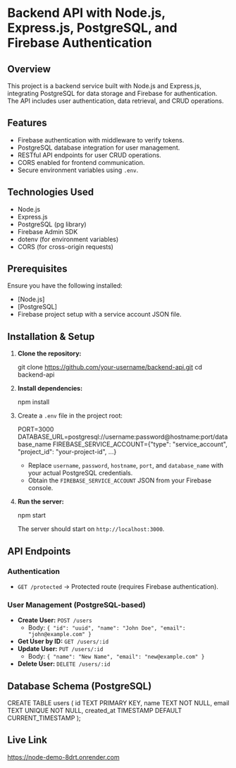 # Backend API with Node.js, Express.js, PostgreSQL, and Firebase Authentication

## Overview

This project is a backend service built with Node.js and Express.js, integrating PostgreSQL for data storage and Firebase for authentication. The API includes user authentication, data retrieval, and CRUD operations.

## Features

- Firebase authentication with middleware to verify tokens.
- PostgreSQL database integration for user management.
- RESTful API endpoints for user CRUD operations.
- CORS enabled for frontend communication.
- Secure environment variables using `.env`.

## Technologies Used

- Node.js
- Express.js
- PostgreSQL (pg library)
- Firebase Admin SDK
- dotenv (for environment variables)
- CORS (for cross-origin requests)

## Prerequisites

Ensure you have the following installed:

- [Node.js]
- [PostgreSQL]
- Firebase project setup with a service account JSON file.

## Installation & Setup

1. **Clone the repository:**

   git clone https://github.com/your-username/backend-api.git
   cd backend-api
   

2. **Install dependencies:**

   npm install


3. Create a `.env` file in the project root:


   PORT=3000
   DATABASE_URL=postgresql://username:password@hostname:port/database_name
   FIREBASE_SERVICE_ACCOUNT={"type": "service_account", "project_id": "your-project-id", ...}

   - Replace `username`, `password`, `hostname`, `port`, and `database_name` with your actual PostgreSQL credentials.
   - Obtain the `FIREBASE_SERVICE_ACCOUNT` JSON from your Firebase console.

4. **Run the server:**

   npm start
 
   The server should start on `http://localhost:3000`.

## API Endpoints

### **Authentication**

- `GET /protected` → Protected route (requires Firebase authentication).

### **User Management (PostgreSQL-based)**

- **Create User:** `POST /users`
  - Body: `{ "id": "uuid", "name": "John Doe", "email": "john@example.com" }`
- **Get User by ID:** `GET /users/:id`
- **Update User:** `PUT /users/:id`
  - Body: `{ "name": "New Name", "email": "new@example.com" }`
- **Delete User:** `DELETE /users/:id`

## Database Schema (PostgreSQL)

CREATE TABLE users (
    id TEXT PRIMARY KEY,
    name TEXT NOT NULL,
    email TEXT UNIQUE NOT NULL,
    created_at TIMESTAMP DEFAULT CURRENT_TIMESTAMP
);

## Live Link ##

https://node-demo-8drt.onrender.com




